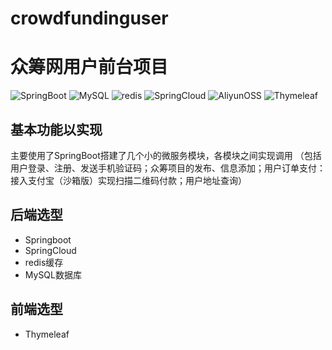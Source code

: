 # crowdfundinguser
# 众筹网用户前台项目
![SpringBoot](https://img.shields.io/badge/SpringBoot-2.3.0-green.svg )
![MySQL](https://img.shields.io/badge/MYSSQL-5.7-red.svg )
![redis](https://img.shields.io/badge/redis-NoSQL-blue.svg )
![SpringCloud](https://img.shields.io/badge/SpringCloud-Hoxton.SR5-grown.svg )
![AliyunOSS](https://img.shields.io/badge/AliyunOSS-阿里云-grown.svg )
![Thymeleaf](https://img.shields.io/badge/Thymeleaf-页面-grown.svg )
## 基本功能以实现
主要使用了SpringBoot搭建了几个小的微服务模块，各模块之间实现调用
（包括用户登录、注册、发送手机验证码；众筹项目的发布、信息添加；用户订单支付：接入支付宝（沙箱版）实现扫描二维码付款；用户地址查询）

## 后端选型
- Springboot
- SpringCloud
- redis缓存
- MySQL数据库
## 前端选型
- Thymeleaf
